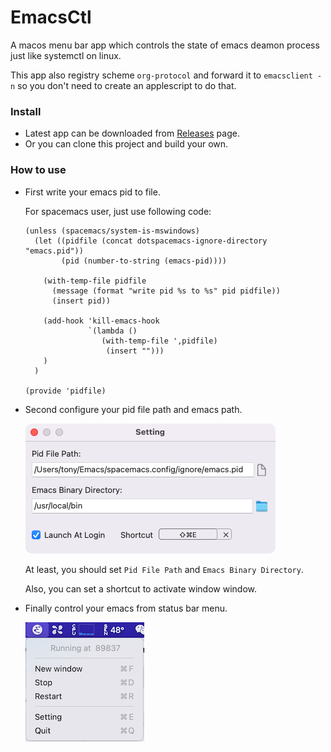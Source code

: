 # EmacsCtl

A macos menu bar app which controls the state of emacs deamon process just like systemctl on linux.

This app also registry scheme `org-protocol` and forward it to `emacsclient -n` so you don't need to create an applescript to do that.

### Install

- Latest app can be downloaded from [Releases](https://github.com/tctony/EmacsCtl/releases) page.
- Or you can clone this project and build your own.

### How to use

- First write your emacs pid to file.

    For spacemacs user, just use following code:
    ```elisp
    (unless (spacemacs/system-is-mswindows)
      (let ((pidfile (concat dotspacemacs-ignore-directory "emacs.pid"))
            (pid (number-to-string (emacs-pid))))

        (with-temp-file pidfile
          (message (format "write pid %s to %s" pid pidfile))
          (insert pid))

        (add-hook 'kill-emacs-hook
                  `(lambda ()
                     (with-temp-file ',pidfile)
                      (insert "")))
        )
      )

    (provide 'pidfile)
    ```

- Second configure your pid file path and emacs path.

    ![](./assets/setting.png)

    At least, you should set `Pid File Path` and `Emacs Binary Directory`.

    Also, you can set a shortcut to activate window window.

- Finally control your emacs from status bar menu.

    ![](./assets/menu.png)


